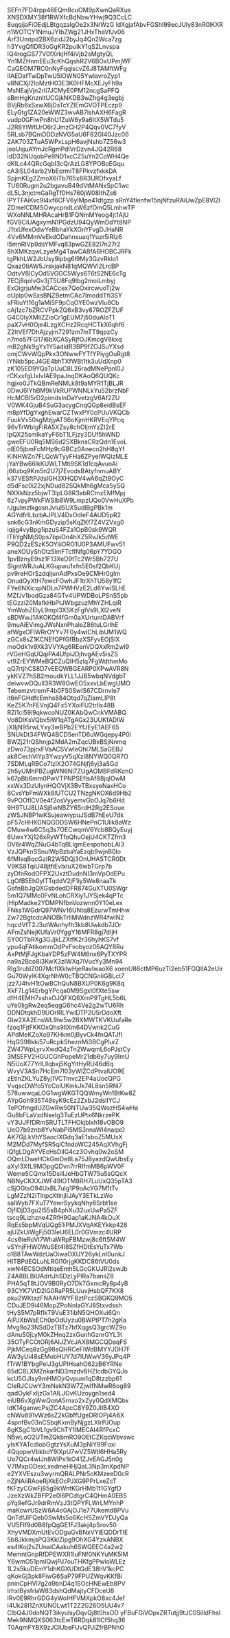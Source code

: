 SEFn7FD4rpp46EQm8cuOM9pXwnQaRXus
XNSDXMY38f1RWXfcBdNbwYHwj9Q3CcLC
8uqqijaFiOEdjLBtgqzalgOe2x3NrWzG
ldXgjafAbvFGShI99ecJUIy83nR0lKXR
n1WOTCY1NmuJYIbZWg21JHxThaVfJv06
Arf3Umtpd2BX6zidJ2byJq4Qn2Wca7zg
h3YvgQflDR3oGgKR2puIkY1qS2Lnvspa
IQ4rogGS77V0fXrkjHf4iVjb2sMgtyQL
Yn1MZHnmEEu3cKhQqshR2V6BOxUPmjWF
CaQEOM7RC0nNyFqqiscvZ6J8TAMftWFg
IlAEDafTwDpTwU5lOWN05YwlavroZyp1
v8NCXjl2IoMztH03E3K0HFMcXEJyFh9a
MsNEajVjn2rIi7JCMyE0PM12ncgSaPFQ
sBmHgKnznltUCGjkNKDB3wZhg4g3egbj
BVjRb6xSxwX6jDsTcYZlEmGVOTPEczp9
ELyGtg1ZA20eWWZ3wvAB7lshAXH6FagR
vudp0GFlwPn8hU1ZuW6y9a6ItX5WTdu5
J2R8YtWtUrO6r2JmzCH2P4Qqv0VC7fyV
5RLsb7BQmDDDzNVG5aU6F82GI40Jzc06
2AK703ZTuA5WPxLspH6avjNshb7Z56w3
jeoUsjuAYmJcRgmPdlVrDzvn4JQ42R68
ldD32NUqobPe9ND1xcCZ5uYn2CoWH4Qe
dKlLc44QRcGqbI3cQrAzLG8YPOBoEGqu
cA3iSL04srb2VbEcrmiT8FPkvzfxkkDA
SpjmKEg2ZmoX6iTb765x8R3URDfxyaLf
TU60Rugm2u2bgavuB49dVtMANxSpC1wc
dL5L3njctmGaRgTf0Hs760jW08IthZs6
lPYTFAiKvc9l4xf6CFV6ylMpe41dtgzp
sRnY4flenfw15njNfzuRAiUwZpE8Vl2l
ZDmelCDMSOwycpndLcW6zfOmQ5LmhwTP
WXoNNLMHRAcaHrB1FQNmMYeog4jt1AjU
fGV9CiUAgxymN1PGdzU94QyWmDdYt8NP
J1txUfexOdwYeBbhaYkXGnYFvgDJHaNR
4Vv6MMmVeEkdODahnsuaq1Yuzr5iRlz6
l5mnRIVp9dsYMFvq83pwGZE82I7n27r2
8hXMKzqwLzyeMg4TawCA8fA6HOBCJRFk
tgPkhLW2JbUsy9ipbg6I9My3GzvRklo1
Qxaz0tiAW5JrskjakN81qMQWVi2LrcBP
OdtvV8ICyOd5VGGC5Wys6T6tS2NE6cTg
7ECj8qoIvGv3jT5U8Fq9lbg2moiLmbyj
ExOigrjuMw3CACcex7QoOxircwuoTj2w
oUplp0wSxsBNZBetmCAc7lmoddTfi3SY
sFRiuYt16g1aMiSF9pCqOYE0wzVIu8Cb
cAj1zc7bZRCVPpkZQ6xB3vy87ROZFZUF
G4C0IyXMliZZioCr1gEUM7j50duAloT1
paX7vH0Oje4LzgXCHz2RcqHCTkX6qhf6
Z2ltVEf7DhAjzyjm7291zm7mTT9qpzCy
n7mo57FG17i6bXCASyRjfOJKmcgV8kxq
mB2gNk9gYx1Y5adldR3BP9fZOJSuYXsd
omjCWvWQpPkx3ONwwFYTfYPiygOuRgt8
iYNkb5pcJ4GE4bhTXfWBt1tk3uUdXnp0
zK105ED9YQaTpUuC8L26radMNePpnl0J
rCKxxfgLIxIvIAE9paJnqDKAoQ6QUQKc
hgjxo0JTkQBmReNMLk8t9aMYR1TjBLJR
0DwJ6lYhBM9kVkRUPWNNLkYu52brzNbF
HcMCBl5rD2pimdsInDaYvetzgV6Af2ZU
V0WK4GjuB4SuG3acygCnqQGp8eidBsEF
m8pYfDgYxghEwarCZTwxPY0cPUuVKQCb
FuukVx50sgMzjyATS6oKjmHKRVEqYPcq
96vTrWbIgFiRA5XZsy8chOljmYzZI2rE
lpQX25smIkaYyF6bT1LFjzy3DUf5hWND
gweEFU0Rq5MS6d25XBknsCRzQdn1EvoL
olE05jbmFcMHp9cGBCz0Aneco2hH8qYf
KiNHWZn7FLQcWTyyFHa6ZPyeIWQlzMLE
jYaYBw66lkKUWLTMti9SK1d1cqAvuoAi
j66zbq9Km5n2U7j7EvodsBAtyfnmuABY
k37VESftPJdslGH3XHQDV4wA6qZt9OyC
d5dFsc0i22xjNDud82SQkMh6gMca5ySQ
NXXkNzz5bjwT3lpLG8R3abRCmzEMfMpj
6z7vpyPWkFWSIb8W9LmpzUQo0VwHuXPb
rJgulmzlkgosnJvlul5UX5udlBgPBk1m
AGYdfrILbzbAJPLV4DxOdleF4AUD5pR2
snk6cG3nKmGDyzip5sKqZKf7Z4V2Vxg0
iqijg4vyBpg1ipzuS4FZa1OpB0sk9WQR
ITIiYgNMjS0ps7bpiOn4hXZ5RvJk5dWE
P9QD2zESzK5OYiiiORO1U0P3AMUFwv51
aneXOUyShOtz5lmFTcfINfg06pY7YDGO
1pvBznyE9sz1F13XeD9tTc2Wr5Bh727U
SIgntWRJuALKGupwu1xfn5E0sf2QbKUj
pv9reHOrSzdqljunAdPxsOe9CMHr0gIm
OnudOyXtH7ewcFOwhJF1trXhTU58y1fC
FYe6NXicxpNDLn7PWHVzE2Ld6YwiSLhE
MZfJv1bodGza84GTv4UPWDBoLPSnS5pb
tEGzzi20MafkHbPtJWbgzuzMhYZHLqiR
YmWohZElyL9mpl3XSKzFgIVs9LXl2veN
sBDWwJ1AKOKQf4fGm0aXUrtuntDABVrf
9muAiEVimgJWsNxnPhaleZ86tuLGrlhE
afWgxOFlWRrOYYv7F0y4wIChLibUM1WQ
zGCx8sZ1KCNEfQPfGfBbzXSFyvEOjSIX
moOdk1v9Xk3VVYAg6REenVDQXxRm2wI9
rVGeHGqUQqiPA4UfpiJDjhvgAEv5isZS
vt9ZrEYWMeBQCZuQIH5zlq7FgWdthmMo
qQ7rtjhCS8D7vEEQWBGEARP0XPwAVR8N
ykKVZ7hSB2moudkYLL1JJB5wbqNVdgbT
deiwvwDQulI3R3W8GwEO5xxvLbEwgUMO
TebemzvtremF4b0FS0SwIS67CDrnvle7
it6nFGHdfcEmhs884Otqd7qZiamLIP8t
KeZ5K7nFEVnjQ4Fx5YXoiFU2trIlx48B
RZi1cl59i9qkwcoNUZ0KAbQwCnkVMABQ
Vo8DlKsVQbv5iW1qATgAGx23UUKfADIW
jX8jN95rwLYxy3wBPb2EYfJEyE1AEF65
SNUkDt34FWQ4BCD5enTD6uWGqepy4P0i
BWZj21rQShnjp2MdA2mZqcUBxBSjNnmq
zDwo73pjrxFVaACSVwIeOhI7MLSaGEBJ
ak8CechViYp3YwzyV5qXzI8NYWQ0QR7O
7SDMLqRBCo7IzlX2O74GNjfj6yj3aSGd
2h5yUMhPBZugWN6Nl7ZUgAOMBFdRKcnO
k67pBb6mm0PwVTPNPSEfIsAf88jqlOwM
xxWx3DzUIynHQOVjX3BvTBxsyeNaxHCo
8CvsYbFmWXk8lUTCU2TNzgNKOX6d9Hb2
9vPOOflCV0e4f2osVyyemvGbOJq7b6Hd
9H9TUJ8LlASj6wNBZY65rdH2Rg2ESoue
zWSJNBP1wKSujeawiypuJSdB7hEeU7dk
pF57cHHKGNQGDDSW6HNePnC1Ulik8aWz
CMuw4w6C5q3s7OECwqmV6Ycb8BQyEuyj
6UwxYXj126xRyWTfoQhuOejU4CKTZfm3
DV6r4WqZNuG4bTqBLIgmEespohobLAI3
VzJQPknSSnuIWpBzbaYaEzqb9wjnB0lo
6fMIsqBqcGzIR2W5DQj3OnUHASTCR0Dt
V9KS8TqiU48jtfiEvIxluX26wbTGrp7b
zyDfnRodOFPX2UxztDudnNI3mVpOdEPu
LgOfB5Eh0ylTTqddV2jF1iy5We8naaTk
GsfnBbJgQXGsbdedDFR874GuXTU0SWgr
5m1Q7MMc0FvNLohCRXiy1JYSjek4qPTc
jHlpMadke2YDMPNfbnVozwnn0Y10eLex
FNks1WGdrQ97WNv16UNtq8EzurwTmHhw
Zw72BgtcdcANOBkTrllMWdnzWR4fwlN2
hqcdVfT2J3utWAnhyfh3kb8Uwkdb7JOr
AFmZsNejKUfaVr0YggY16MFR8gj7dIjH
SY0OTbRXg3GJjkLZXtfK2r36hyhKS7vf
ypu4qFAtikommOdPvFvobyoz06AQY8Ru
AxPtMjFJgKbaYDP5zFW4M6nx6PyTXYPR
na9a2Bco8i3KwX3zIWXq7iVucYy3Mn94
RIg3rublZ007McflXklwHjeRavIwaoX6
xoenU86ctMP6uzTI2eb51FGQIlA2eUir
Gu70WylK4XqrNhW0cTBQCNGnliGBLct7
jzz7J4tvH1tOwBChQuN8BXUP0K6g9K8q
XkF7Lg14ErbgYPcqa0M9SgxI0fXteSsw
dfH4EMH7xshxOJQFXQ6XrnP9TgHL5b6L
uYe0IigRw2eq5eqgG6hc4Ve2g2wTU6Rh
DDNDtqkhD9UOrIRLYwlDTP2U5rDdoXft
GIw2XA2EnsWL9lw5w2BXMWTKVKUufaRe
fzoq1FjtFKKOxQhs9IlXm64DVwnk2CuG
APdMeKZoXo97KHkm0jByvCk4fnQATJfI
HqGS98kki57uRcpkSheznMi3BCgPlurZ
ZW47WpLyrvXwdQ4zTn2WwqmL6oPJstCy
3MSEFV2HGUCGhPopeMr21db6y7uy9ImU
N5UoX77YrlLllqbxj5KgYitHyRU46d6q
WvyV3ASn7HcEm7l03yWlZCdPtvalUO9E
zEtlnZKLYuZ8yj1VCTmvc2EP4aUocQPG
VvqscDWfo5YcColUKmkJk74L8sn5Rf47
578uwwqaLOG1wgWKGTQQWmyWn1BtKw8Z
AYpGoh935T48syK9cEz2ZxbJ2dslIYCJ
TePOfmgdUZGwRw50NTUw35QWozHS4wHa
Gu8bFLaVxdNseIg3TuEzUPtx6NkrzePK
vY3UJFfDRmSRUTLTFHOkjblxh18vOBO9
UeO7b9znb8YvNabPi5MS3nnaWl4naqx0
AK7GjLkVhYSaocIXGdq3aE1sboZ5MUxX
M2MDd7MyfSR5qiCfndoWC245AqXVhgFj
lQfgLDgAYVEcHsDiIG4cz3Ovhq0w2oSM
OQmLDweHCkGmDe8La75J8yazdQwUbsEy
aXyI3XfL9MOpgQDvn7rrRIfmMB6pWV0F
Weme5CQmx15DsiIlJeHbGTW75u5sGQcX
N8NyCKXXJWF49IOTM8RH7LuUxQ35pTA3
cSjOGtsO94UxBL7ulg1P9oAcYG7M1tTv
LgMZzN2iTlnpcXtInjIiJAyY3ETkLzWo
saIWyb7FXuT7YewrSyykqNhy6Srbt1se
OjflDjD3gu2l55sB4phXu32uxUwPa5ZF
tscq9Lizhzne4ZRfH9Gap1aKJNA4kOuX
RqEs5bpMVqUQg51iPMJXVqAKEYkkp428
ajUZkUiWgFj503leU6EL0r0GVmzc4URP
4cs6teRoVI7WhaWRpFBMzwj8c6ft5M4W
vSYnjFHW0WuSEt4I8SZfHDtEsYuTx7Wb
o1B8TAwWdzUaOiwaOXUY26ykLnI0unkJ
HlTBPdEQLuhLRGl10rjgKKDC86tVU0ds
xwN4ECSOdMtiqeEmh5LGcGKUJRl2swJb
Z4A8BLBiUAdrtJhSDzLyPlRa7baniiZ8
PHA5qT8tJOV9B0RyO7DkTGxmcRy8p4yB
93CYK7VtD2lG0RaPR5LUuvjHsbQF7KX8
pku2WKtazFNAAHWYFBztPczSBGKQ9MO5
CDuJED9i46MopZPoNnIaGYJ8Stxvdssh
tHyS5M7pRfIkT9VuE31ibN5QHOXui6Qn
AlPJXbWsECh0pOdUyzu0BWPtPT7h2gKa
Mvg9o23NSdDzTBTz7bfXqgsQ3grcWZ9o
dAnuS0jLyM0kZHnq2zxGunhGznrGYL3t
35OTyFCOtORj6AIJZVcJAX8MGCQDaqFS
PjkMCeq8zGg98sQHRCeFiWdBMYYJDH7F
AW3yUi48sEMobHUY7d7IUWwV36yJPq4P
fTrW1BYbgPelJ3gUPIHsahO62zB6YRNe
65dC8LXMZnkarND3mzdv8HZlcdbGYQJo
kcU5OJIsy9mHMOjrQvpum1qD8tzzbp61
CIeRJCUwY3mNekN3W7ZjwlfNMwR6og89
qadOykFxIjzGx1AILJGvKUzoygn1sed4
eiUB6vXgWwQonA5rnxo2xZyy0QdXMQbx
ldK14ganwcPsjZC4ApcC8Y9Z0JlIB4XO
cNWu691vWz6sZ2kGbffUgeDRlOPj4A6X
4spnfBv03nCSbqKxmByNjgzLXIrPJOup
6gKSgC1bVLfgv9ChTY1lMECAI4RfPcxC
N5wLoO2UTmZQkbmRO9OEtCZKqcWbvswc
ylsKYATcdIobGgtzYsXuM3pNiY99Foxi
4QqopwVbkboY9lXpU7wVZ5WtI6HHa5Ry
Uo7QCr4wIJn8WiPx1kO41ZJvEAGJ5n0g
V7lMxpGDexLxedmeHHjQaL3Np3mXpdNP
e2YXVEszu3wyrmQRALPNr5oKMzeeD0cR
nZjNAiiRAoeRjXkEOcPJXG9PPrLxeZcT
fKFzyCGwFj85g9kWntKGrHMbTt1GYgfD
JzeXzWkZBFP2e0l6PCdtgrC4QHmA0EBS
pYq9efGJr9drRmVzJ3tQPYFLWrLMYnhP
maKcwrUSzW6A4o0AjOJ1e77Ukemd8PVu
QnTdfJIFQeb0SwMs5o6KcHSZmVYDJyQa
VU5FIf9d0B8fpQgGE1FJ3akj4pSrov50
XhyVMDXmUtEvODguGvBNxVYlEQDDrTlE
5b8JkkmjsPQ3KklZipg9OhXG4YzkANBX
es4lKoj2sZUnaiCAakuh6SWQEEC4a2w2
MemntGnpRfDPEWXR1IuFNf0NKYuMK5IM
Y6wmO51pmIQwjPJ7ouTHKfgPPwloWLEz
1L2s5kuDEmY1dhKGXUDtGdE38hV1kcPC
qKokGj3pk8FiwG6SaP79FPUZWqvKKfBi
pninCpHVl7g2d9bnD4q1SOcHNEwEb8PV
IrhxlBysfrlaW83dshQdMajtyCFDceU8
IRv0E9RhrGDG4yWoIHFVMXpkO8xc4Jef
l4Uk28I1ZnXUNOLwt1T2Z2G26O5UU4v7
ClbQ4J0doNQT3ikyulsyDqvQj8t0hxOD
yFBuFGiVOpxZRTutjj9tJC0SiIldFhsl
Mek9NMQXS063tcEwT6RDqk81lCf5hq36
T0AqmFYBX9zJClUbeFUvQPJiZfrBPNhO
